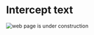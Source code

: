 # Intercept text

![web page is under construction](https://docimages.blob.core.chinacloudapi.cn/images/commingsoon20210514.jpg)
